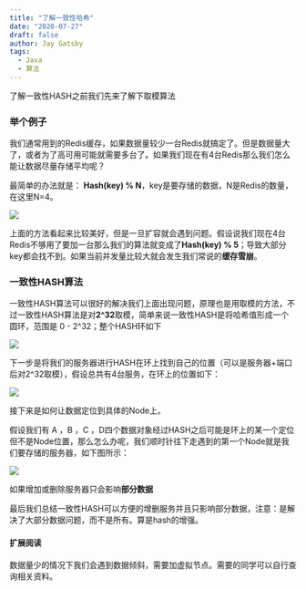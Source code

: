 ```yaml
---
title: "了解一致性哈希"
date: "2020-07-27"
draft: false
author: Jay Gatsby
tags:
  - Java
  - 算法
---
```


了解一致性HASH之前我们先来了解下取模算法

### 举个例子

我们通常用到的Redis缓存，如果数据量较少一台Redis就搞定了。但是数据量大了，或者为了高可用可能就需要多台了。如果我们现在有4台Redis那么我们怎么能让数据尽量存储平均呢？

最简单的办法就是：
**Hash(key) % N**，key是要存储的数据，N是Redis的数量，在这里N=4。

![](http://r.ga0x.com/image/e7868eb788f5eaa401fed1fe13dba03b.webp)

上面的方法看起来比较美好，但是一旦扩容就会遇到问题。假设说我们现在4台Redis不够用了要加一台那么我们的算法就变成了**Hash(key) % 5**；导致大部分key都会找不到。如果当前并发量比较大就会发生我们常说的**缓存雪崩**。



### 一致性HASH算法

一致性HASH算法可以很好的解决我们上面出现问题，原理也是用取模的方法，不过一致性HASH算法是对**2^32**取模，简单来说一致性HASH是将哈希值形成一个圆环，范围是 0 - 2^32；整个HASH环如下

![](http://r.ga0x.com/image/2203bec346f4c0e14f49cbb518ff2aa0.jpg)

下一步是将我们的服务器进行HASH在环上找到自己的位置（可以是服务器+端口后对2^32取模），假设总共有4台服务，在环上的位置如下：

![](http://r.ga0x.com/image/9c2369d4dac068f80b17cf7650c34a32.jpg)

接下来是如何让数据定位到具体的Node上。

假设我们有 A ，B ，C ，D四个数据对象经过HASH之后可能是环上的某一个定位但不是Node位置，那么怎么办呢，我们顺时针往下走遇到的第一个Node就是我们要存储的服务器，如下图所示：

![](http://r.ga0x.com/image/56fa3db7f1e1ec6b60d511b65f06294e.jpg)

如果增加或删除服务器只会影响**部分数据**



最后我们总结一致性HASH可以方便的增删服务并且只影响部分数据，注意：是解决了大部分数据问题，而不是所有。算是hash的增强。



#### 扩展阅读

数据量少的情况下我们会遇到数据倾斜，需要加虚拟节点。需要的同学可以自行查询相关资料。